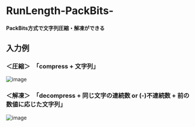 # RunLength-PackBits-
#### PackBits方式で文字列圧縮・解凍ができる
## 入力例

### ＜圧縮＞　「compress + 文字列」
![image](https://user-images.githubusercontent.com/84212805/155970634-ce2948df-687c-4669-8268-f34bd54802a1.png)

### ＜解凍＞　「decompress + 同じ文字の連続数 or (-)不連続数 + 前の数値に応じた文字列」
![image](https://user-images.githubusercontent.com/84212805/155970742-897430d3-d572-4b16-b259-022a6b7bfcfb.png)
